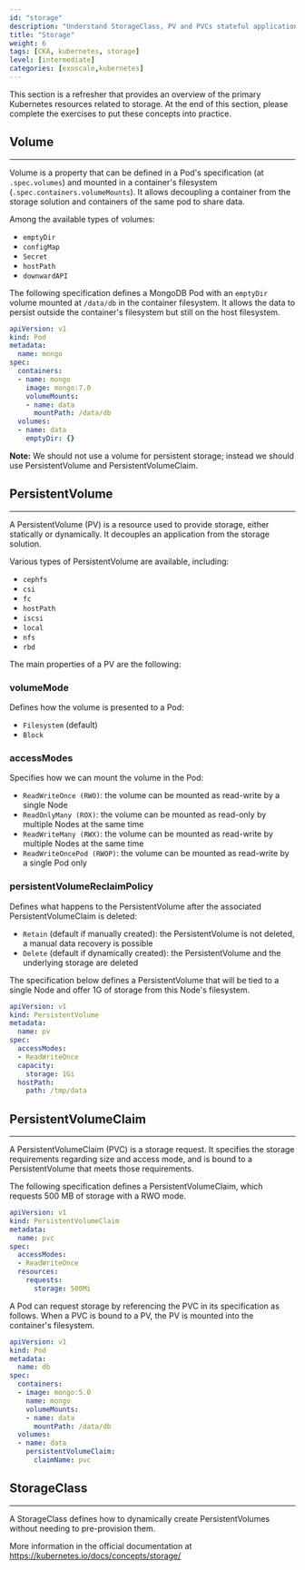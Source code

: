 ```yaml
---
id: "storage"
description: "Understand StorageClass, PV and PVCs stateful applications."
title: "Storage"
weight: 6
tags: [CKA, kubernetes, storage]
level: [intermediate]
categories: [exoscale,kubernetes]
---
```


This section is a refresher that provides an overview of the primary Kubernetes resources related to storage. At the end of this section, please complete the exercises to put these concepts into practice.

## Volume
---

Volume is a property that can be defined in a Pod's specification (at `.spec.volumes`) and mounted in a container's filesystem (`.spec.containers.volumeMounts`). It allows decoupling a container from the storage solution and containers of the same pod to share data.

Among the available types of volumes:

- `emptyDir`
- `configMap`
- `Secret`
- `hostPath`
- `downwardAPI`

The following specification defines a MongoDB Pod with an `emptyDir` volume mounted at `/data/db` in the container filesystem. It allows the data to persist outside the container's filesystem but still on the host filesystem.

```yaml
apiVersion: v1
kind: Pod
metadata:
  name: mongo
spec:
  containers:
  - name: mongo
    image: mongo:7.0
    volumeMounts:
    - name: data
      mountPath: /data/db
  volumes:
  - name: data
    emptyDir: {}
```

**Note:** We should not use a volume for persistent storage; instead we should use PersistentVolume and PersistentVolumeClaim.

## PersistentVolume
---

A PersistentVolume (PV) is a resource used to provide storage, either statically or dynamically. It decouples an application from the storage solution.

Various types of PersistentVolume are available, including:

- `cephfs`
- `csi`
- `fc`
- `hostPath`
- `iscsi`
- `local`
- `nfs`
- `rbd`

The main properties of a PV are the following:

### volumeMode

Defines how the volume is presented to a Pod:

- `Filesystem` (default)
- `Block`

### accessModes

Specifies how we can mount the volume in the Pod:

- `ReadWriteOnce (RWO)`: the volume can be mounted as read-write by a single Node
- `ReadOnlyMany (ROX)`: the volume can be mounted as read-only by multiple Nodes at the same time
- `ReadWriteMany (RWX)`: the volume can be mounted as read-write by multiple Nodes at the same time
- `ReadWriteOncePod (RWOP)`: the volume can be mounted as read-write by a single Pod only

### persistentVolumeReclaimPolicy

Defines what happens to the PersistentVolume after the associated PersistentVolumeClaim is deleted:

- `Retain` (default if manually created): the PersistentVolume is not deleted, a manual data recovery is possible
- `Delete` (default if dynamically created): the PersistentVolume and the underlying storage are deleted

The specification below defines a PersistentVolume that will be tied to a single Node and offer 1G of storage from this Node's filesystem.

```yaml
apiVersion: v1
kind: PersistentVolume
metadata:
  name: pv
spec:
  accessModes:
  - ReadWriteOnce
  capacity:
    storage: 1Gi
  hostPath:
    path: /tmp/data
```

## PersistentVolumeClaim
---

A PersistentVolumeClaim (PVC) is a storage request. It specifies the storage requirements regarding size and access mode, and is bound to a PersistentVolume that meets those requirements.

The following specification defines a PersistentVolumeClaim, which requests 500 MB of storage with a RWO mode.

```yaml
apiVersion: v1
kind: PersistentVolumeClaim
metadata:
  name: pvc
spec:
  accessModes:
  - ReadWriteOnce
  resources:
    requests:
      storage: 500Mi
```

A Pod can request storage by referencing the PVC in its specification as follows. When a PVC is bound to a PV, the PV is mounted into the container's filesystem.

```yaml
apiVersion: v1
kind: Pod
metadata:
  name: db
spec:
  containers:
  - image: mongo:5.0
    name: mongo
    volumeMounts:
    - name: data
      mountPath: /data/db
  volumes:
  - name: data
    persistentVolumeClaim:
      claimName: pvc
```

## StorageClass
---

A StorageClass defines how to dynamically create PersistentVolumes without needing to pre-provision them.

More information in the official documentation at https://kubernetes.io/docs/concepts/storage/